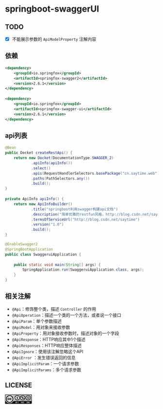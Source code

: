 # springboot-swaggerUI

## TODO

- [x] 不能展示参数的 `ApiModelProperty` 注解内容

## 依赖

```xml
<dependency>
	<groupId>io.springfox</groupId>
	<artifactId>springfox-swagger2</artifactId>
	<version>2.6.1</version>
</dependency>

<dependency>
	<groupId>io.springfox</groupId>
	<artifactId>springfox-swagger-ui</artifactId>
	<version>2.6.1</version>
</dependency>
```

## api列表

```java
@Bean
public Docket createRestApi() {
    return new Docket(DocumentationType.SWAGGER_2)
            .apiInfo(apiInfo())
            .select()
            .apis(RequestHandlerSelectors.basePackage("cn.saytime.web"))
            .paths(PathSelectors.any())
            .build();
}

private ApiInfo apiInfo() {
    return new ApiInfoBuilder()
            .title("springboot利用swagger构建api文档")
            .description("简单优雅的restfun风格，http://blog.csdn.net/saytime")
            .termsOfServiceUrl("http://blog.csdn.net/saytime")
            .version("1.0")
            .build();
}

```

```java
@EnableSwagger2
@SpringBootApplication
public class SwaggeruiApplication {

	public static void main(String[] args) {
		SpringApplication.run(SwaggeruiApplication.class, args);
	}
}
```

## 相关注解

- `@Api`：修饰整个类，描述 `Controller` 的作用
- `@ApiOperation`：描述一个类的一个方法，或者说一个接口
- `@ApiParam`：单个参数描述
- `@ApiModel`：用对象来接收参数
- `@ApiProperty`：用对象接收参数时，描述对象的一个字段
- `@ApiResponse`：HTTP响应其中1个描述
- `@ApiResponses`：HTTP响应整体描述
- `@ApiIgnore`：使用该注解忽略这个API
- `@ApiError` ：发生错误返回的信息
- `@ApiImplicitParam`：一个请求参数
- `@ApiImplicitParams`：多个请求参数

## LICENSE

![](LICENSE.png)